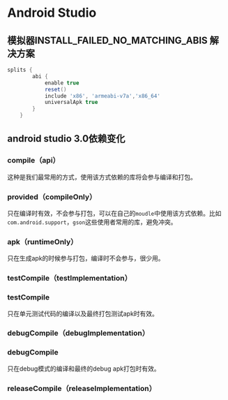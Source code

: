 # Android Studio

## 模拟器INSTALL_FAILED_NO_MATCHING_ABIS 解决方案
```groovy
splits {
        abi {
            enable true
            reset()
            include 'x86', 'armeabi-v7a','x86_64'
            universalApk true
        }
    }
```

## android studio 3.0依赖变化

### compile（api）
这种是我们最常用的方式，使用该方式依赖的库将会参与编译和打包。

### provided（compileOnly）
只在编译时有效，不会参与打包，可以在自己的`moudle`中使用该方式依赖。比如`com.android.support`，`gson`这些使用者常用的库，避免冲突。

### apk（runtimeOnly）
只在生成apk的时候参与打包，编译时不会参与，很少用。

### testCompile（testImplementation）

### testCompile 
只在单元测试代码的编译以及最终打包测试apk时有效。

### debugCompile（debugImplementation）

### debugCompile 
只在debug模式的编译和最终的debug apk打包时有效。

### releaseCompile（releaseImplementation）